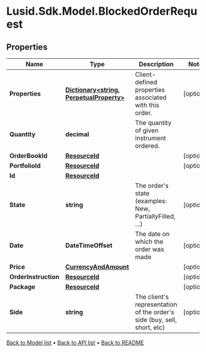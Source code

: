 # Lusid.Sdk.Model.BlockedOrderRequest

## Properties

Name | Type | Description | Notes
------------ | ------------- | ------------- | -------------
**Properties** | [**Dictionary&lt;string, PerpetualProperty&gt;**](PerpetualProperty.md) | Client-defined properties associated with this order. | [optional] 
**Quantity** | **decimal** | The quantity of given instrument ordered. | 
**OrderBookId** | [**ResourceId**](ResourceId.md) |  | [optional] 
**PortfolioId** | [**ResourceId**](ResourceId.md) |  | [optional] 
**Id** | [**ResourceId**](ResourceId.md) |  | 
**State** | **string** | The order&#39;s state (examples: New, PartiallyFilled, ...) | [optional] 
**Date** | **DateTimeOffset** | The date on which the order was made | [optional] 
**Price** | [**CurrencyAndAmount**](CurrencyAndAmount.md) |  | [optional] 
**OrderInstruction** | [**ResourceId**](ResourceId.md) |  | [optional] 
**Package** | [**ResourceId**](ResourceId.md) |  | [optional] 
**Side** | **string** | The client&#39;s representation of the order&#39;s side (buy, sell, short, etc) | [optional] 

[Back to Model list](../README.md#documentation-for-models) &#8226; [Back to API list](../README.md#documentation-for-api-endpoints) &#8226; [Back to README](../README.md)

